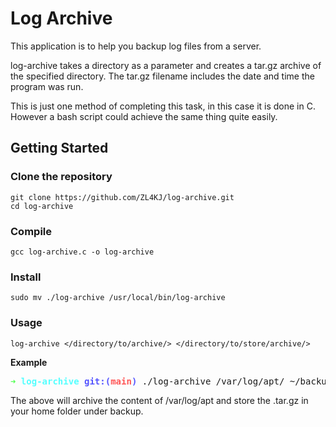 # Log Archive
This application is to help you backup log files from a server.

log-archive takes a directory as a parameter and creates a tar.gz archive of the specified directory. 
The tar.gz filename includes the date and time the program was run.

This is just one method of completing this task, in this case it is done in C. However a bash script could achieve the same thing quite easily.

## Getting Started
### Clone the repository
```
git clone https://github.com/ZL4KJ/log-archive.git
cd log-archive
```
 
### Compile

```
gcc log-archive.c -o log-archive
```

### Install

```
sudo mv ./log-archive /usr/local/bin/log-archive
```
### Usage
```
log-archive </directory/to/archive/> </directory/to/store/archive/>
```
**Example**

<pre><font color="#55FF55"><b>➜ </b></font><font color="#55FFFF"><b>log-archive</b></font> <font color="#5555FF"><b>git:(</b></font><font color="#FF5555"><b>main</b></font><font color="#5555FF"><b>)</b></font> ./log-archive /var/log/apt/ ~/backup</pre>

The above will archive the content of /var/log/apt and store the .tar.gz in your home folder under backup.

